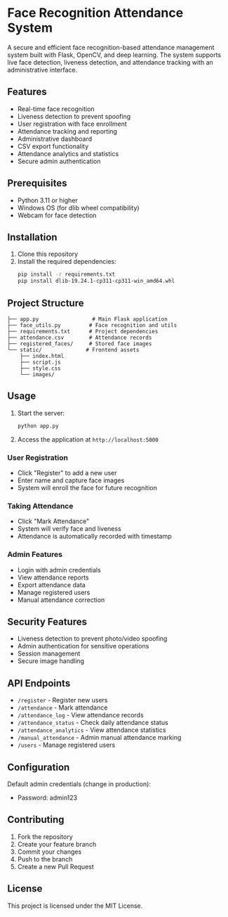 # Face Recognition Attendance System

A secure and efficient face recognition-based attendance management system built with Flask, OpenCV, and deep learning. The system supports live face detection, liveness detection, and attendance tracking with an administrative interface.

## Features

- Real-time face recognition
- Liveness detection to prevent spoofing
- User registration with face enrollment
- Attendance tracking and reporting
- Administrative dashboard
- CSV export functionality
- Attendance analytics and statistics
- Secure admin authentication

## Prerequisites

- Python 3.11 or higher
- Windows OS (for dlib wheel compatibility)
- Webcam for face detection

## Installation

1. Clone this repository
2. Install the required dependencies:
   ```bash
   pip install -r requirements.txt
   pip install dlib-19.24.1-cp311-cp311-win_amd64.whl
   ```

## Project Structure

```
├── app.py                 # Main Flask application
├── face_utils.py         # Face recognition and utils
├── requirements.txt      # Project dependencies
├── attendance.csv        # Attendance records
├── registered_faces/     # Stored face images
└── static/              # Frontend assets
    ├── index.html
    ├── script.js
    ├── style.css
    └── images/
```

## Usage

1. Start the server:
   ```bash
   python app.py
   ```
2. Access the application at `http://localhost:5000`

### User Registration
- Click "Register" to add a new user
- Enter name and capture face images
- System will enroll the face for future recognition

### Taking Attendance
- Click "Mark Attendance"
- System will verify face and liveness
- Attendance is automatically recorded with timestamp

### Admin Features
- Login with admin credentials
- View attendance reports
- Export attendance data
- Manage registered users
- Manual attendance correction

## Security Features

- Liveness detection to prevent photo/video spoofing
- Admin authentication for sensitive operations
- Session management
- Secure image handling

## API Endpoints

- `/register` - Register new users
- `/attendance` - Mark attendance
- `/attendance_log` - View attendance records
- `/attendance_status` - Check daily attendance status
- `/attendance_analytics` - View attendance statistics
- `/manual_attendance` - Admin manual attendance marking
- `/users` - Manage registered users

## Configuration

Default admin credentials (change in production):
- Password: admin123

## Contributing

1. Fork the repository
2. Create your feature branch
3. Commit your changes
4. Push to the branch
5. Create a new Pull Request

## License

This project is licensed under the MIT License.